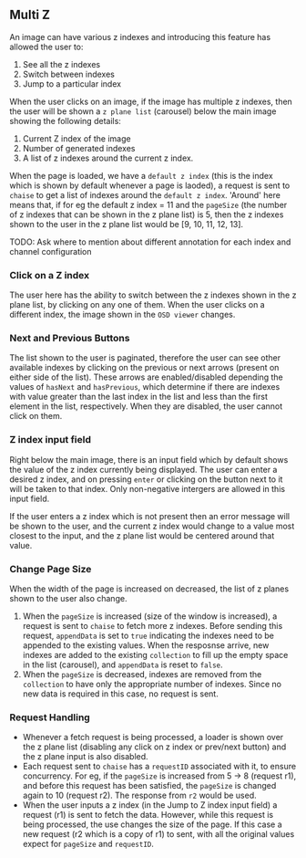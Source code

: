 ## Multi Z

An image can have various z indexes and introducing this feature has allowed the user to:
1. See all the z indexes
2. Switch between indexes
3. Jump to a particular index

When the user clicks on an image, if the image has multiple z indexes, then the user will be shown a `z plane list` (carousel) below the main image showing the following details:
1. Current Z index of the image
2. Number of generated indexes
3. A list of z indexes around the current z index.

When the page is loaded, we have a `default z index` (this is the index which is shown by default whenever a page is laoded), a request is sent to `chaise` to get a list of  indexes around the `default z index`. 'Around' here means that, if for eg the default z index = 11 and the `pageSize` (the number of z indexes that can be shown in the z plane list) is 5, then the z indexes shown to the user in the z plane list would be [9, 10, 11, 12, 13].

TODO: Ask where to mention about different annotation for each index and channel configuration

### Click on a Z index
The user here has the ability to switch between the z indexes shown in the z plane list, by clicking on any one of them. When the user clicks on a different index, the image shown in the `OSD viewer` changes. 

### Next and Previous Buttons
The list shown to the user is paginated, therefore the user can see other available indexes by clicking on the previous or next arrows (present on either side of the list). These arrows are enabled/disabled depending the values of `hasNext` and `hasPrevious`, which determine if there are indexes with value greater than the last index in the list and less than the first element in the list, respectively. When they are disabled, the user cannot click on them.

### Z index input field
Right below the main image, there is an input field which by default shows the value of the z index currently being displayed. The user can enter a desired z index, and on pressing `enter` or clicking on the button next to it will be taken to that index. Only non-negative intergers are allowed in this input field.

If the user enters a z index which is not present then an error message will be shown to the user, and the current z index would change to a value most closest to the input, and the z plane list would be centered around that value.

### Change Page Size
When the width of the page is increased on decreased, the list of z planes shown to the user also change. 
1. When the `pageSize` is increased (size of the window is increased), a request is sent to `chaise` to fetch more z indexes. Before sending this request, `appendData` is set to `true` indicating the indexes need to be appended to the existing values. When the resposnse arrive, new indexes are added to the existing `collection` to fill up the empty space in the list (carousel), and `appendData` is reset to `false`.
2. When the `pageSize` is decreased, indexes are removed from the `collection` to have only the appropriate number of indexes. Since no new data is required in this case, no request is sent.

### Request Handling
	
 - Whenever a fetch request is being processed, a loader is shown over the z plane list (disabling any click on z index or prev/next button) and the z plane input is also disabled.
 - Each request sent to `chaise` has a `requestID` associated with it, to ensure concurrency. For eg, if the `pageSize` is increased from 5 -> 8 (request r1), and before this request has been satisfied, the `pageSize` is changed again to 10 (request r2). The response from `r2` would be used.
 - When the user inputs a z index (in the Jump to Z index input field) a request (r1) is sent to fetch the data. However, while this request is being processed, the use changes the size of the page. If this case a new request (r2 which is a copy of r1) to sent, with all the original values expect for `pageSize` and `requestID`.